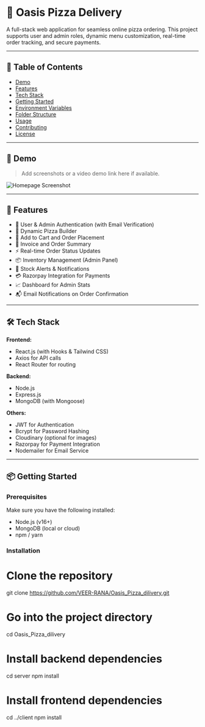 # 🍕 Oasis Pizza Delivery

A full-stack web application for seamless online pizza ordering. This project supports user and admin roles, dynamic menu customization, real-time order tracking, and secure payments.

---

## 📌 Table of Contents

- [Demo](#demo)
- [Features](#features)
- [Tech Stack](#tech-stack)
- [Getting Started](#getting-started)
- [Environment Variables](#environment-variables)
- [Folder Structure](#folder-structure)
- [Usage](#usage)
- [Contributing](#contributing)
- [License](#license)

---

## 🎥 Demo

> Add screenshots or a video demo link here if available.

![Homepage Screenshot](link-to-image)

---

## 🚀 Features

- 👤 User & Admin Authentication (with Email Verification)
- 🍕 Dynamic Pizza Builder
- 🛒 Add to Cart and Order Placement
- 🧾 Invoice and Order Summary
- ⚡ Real-time Order Status Updates
- 📦 Inventory Management (Admin Panel)
- 🔔 Stock Alerts & Notifications
- 💳 Razorpay Integration for Payments
- 📈 Dashboard for Admin Stats
- 📬 Email Notifications on Order Confirmation

---

## 🛠️ Tech Stack

**Frontend:**
- React.js (with Hooks & Tailwind CSS)
- Axios for API calls
- React Router for routing

**Backend:**
- Node.js
- Express.js
- MongoDB (with Mongoose)

**Others:**
- JWT for Authentication
- Bcrypt for Password Hashing
- Cloudinary (optional for images)
- Razorpay for Payment Integration
- Nodemailer for Email Service

---

## 📦 Getting Started

### Prerequisites

Make sure you have the following installed:
- Node.js (v16+)
- MongoDB (local or cloud)
- npm / yarn

### Installation


# Clone the repository
git clone https://github.com/VEER-RANA/Oasis_Pizza_dilivery.git

# Go into the project directory
cd Oasis_Pizza_dilivery

# Install backend dependencies
cd server
npm install

# Install frontend dependencies
cd ../client
npm install
